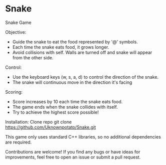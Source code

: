 # Snake
Snake Game

Objective:
* Guide the snake to eat the food represented by '@' symbols.
* Each time the snake eats food, it grows longer.
* Avoid collisions with self. Walls are turned off and snake will appear from the other side.

Control:
* Use the keyboard keys (w, s, a, d) to control the direction of the snake.
* The snake will continuous move in the direction it's facing

Scoring:
* Score increases by 10 each time the snake eats food.
* The game ends when the snake collides with itself.
* Try to achieve the highest score possible!


Installation:
Clone repo
    git clone  https://github.com/Uknownpotato/Snake.git


This game only uses standard C++ libraries, so no additional dependencies are required.

Contributions are welcome! If you find any bugs or have ideas for improvements, feel free to open an issue or submit a pull request.
